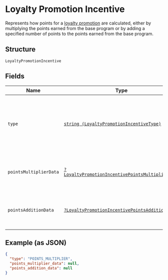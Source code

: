 
# Loyalty Promotion Incentive

Represents how points for a [loyalty promotion](../../doc/models/loyalty-promotion.md) are calculated,
either by multiplying the points earned from the base program or by adding a specified number
of points to the points earned from the base program.

## Structure

`LoyaltyPromotionIncentive`

## Fields

| Name | Type | Tags | Description | Getter | Setter |
|  --- | --- | --- | --- | --- | --- |
| `type` | [`string (LoyaltyPromotionIncentiveType)`](../../doc/models/loyalty-promotion-incentive-type.md) | Required | Indicates the type of points incentive for a [loyalty promotion](../../doc/models/loyalty-promotion.md),<br>which is used to determine how buyers can earn points from the promotion. | getType(): string | setType(string type): void |
| `pointsMultiplierData` | [`?LoyaltyPromotionIncentivePointsMultiplierData`](../../doc/models/loyalty-promotion-incentive-points-multiplier-data.md) | Optional | Represents the metadata for a `POINTS_MULTIPLIER` type of [loyalty promotion incentive](../../doc/models/loyalty-promotion-incentive.md). | getPointsMultiplierData(): ?LoyaltyPromotionIncentivePointsMultiplierData | setPointsMultiplierData(?LoyaltyPromotionIncentivePointsMultiplierData pointsMultiplierData): void |
| `pointsAdditionData` | [`?LoyaltyPromotionIncentivePointsAdditionData`](../../doc/models/loyalty-promotion-incentive-points-addition-data.md) | Optional | Represents the metadata for a `POINTS_ADDITION` type of [loyalty promotion incentive](../../doc/models/loyalty-promotion-incentive.md). | getPointsAdditionData(): ?LoyaltyPromotionIncentivePointsAdditionData | setPointsAdditionData(?LoyaltyPromotionIncentivePointsAdditionData pointsAdditionData): void |

## Example (as JSON)

```json
{
  "type": "POINTS_MULTIPLIER",
  "points_multiplier_data": null,
  "points_addition_data": null
}
```


